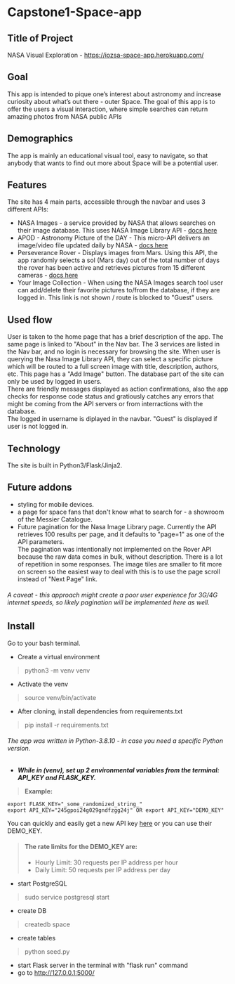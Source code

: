 # Capstone1-Space-app

## Title of Project
NASA Visual Exploration - https://iozsa-space-app.herokuapp.com/
## Goal
This app is intended to pique one’s interest about astronomy and increase curiosity about what’s out there - outer Space.
The goal of this app is to offer the users a visual interaction, where simple searches can return amazing photos from NASA public APIs
## Demographics
The app is mainly an educational visual tool, easy to navigate, so that anybody that wants to find out more about Space will be a potential user.
## Features
The site has 4 main parts, accessible through the navbar and uses 3 different APIs:

- NASA Images - a service provided by NASA that allows searches on their image database.
This uses NASA Image Library API - [docs here](https://images.nasa.gov/docs/images.nasa.gov_api_docs.pdf)
- APOD - Astronomy Picture of the DAY - This micro-API delivers an image/video file updated daily by NASA - [docs here](https://github.com/nasa/apod-api)
- Perseverance Rover - Displays images from Mars. Using this API,  the app randomly selects
a sol (Mars day) out of the total number of days the rover has been active
and retrieves pictures from 15 different cameras - [docs here](https://github.com/chrisccerami/mars-photo-api)
- Your Image Collection - When using the NASA Images search tool
user can add/delete their favorite pictures to/from the database, if they are logged in.
This link is not shown / route is blocked to "Guest" users.
## Used flow
User is taken to the home page that has a brief description of the app. The same page is linked to "About" in the Nav bar.
The 3 services are listed in the Nav bar, and no login is necessary for browsing the site. When user is querying the Nasa Image Library API,
they can select a specific picture which will be routed to a full screen image with title, description, authors, etc. This page has a "Add Image" button.
The database part of the site can only be used by logged in users.<br>
There are friendly messages displayed as action confirmations, also the app checks for response code status and gratiously catches any errors that 
might be coming from the API servers or from interractions with the database.<br>
The logged in username is diplayed in the navbar. "Guest" is displayed if user is not logged in.
## Technology
The site is built in Python3/Flask/Jinja2.
## Future addons
- styling for mobile devices.
- a page for space fans that don't know what to search for - a showroom of the Messier Catalogue.
- Future pagination for the Nasa Image Library page. Currently the API retrieves 100 results per page,
and it defaults to "page=1" as one of the API parameters.<br>
The pagination was intentionally not implemented on the Rover API because the raw data comes in bulk, without description.
There is a lot of repetition in some responses. The image tiles are smaller to fit more on screen
so the easiest way to deal with this is to use the page scroll instead of "Next Page" link.
###### A caveat - this approach might create a poor user experience for 3G/4G internet speeds, so likely pagination will be implemented here as well. ######
## Install
Go to your bash terminal.
- Create a virtual environment
> python3 -m venv venv
- Activate the venv
> source venv/bin/activate
- After cloning, install dependencies from requirements.txt
> pip install -r requirements.txt
###### The app was written in Python-3.8.10 - in case you need a specific Python version. ######
- ***While in (venv), set up 2 environmental variables from the terminal: API_KEY and FLASK_KEY.***
> **Example:**

    export FLASK_KEY="_some_randomized_string_"
    export API_KEY="245gpoi24g029gndfzgg24j" OR export API_KEY="DEMO_KEY"    

You can quickly and easily get a new API key [here](https://api.nasa.gov) or you can use their DEMO_KEY.
>#### The rate limits for the DEMO_KEY are:
>
> - Hourly Limit: 30 requests per IP address per hour
> - Daily Limit: 50 requests per IP address per day
- start PostgreSQL
> sudo service postgresql start
- create DB
> createdb space
- create tables
> python seed.py
- start Flask server in the terminal with "flask run" command
- go to http://127.0.0.1:5000/